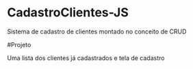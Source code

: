 # CadastroClientes-JS

Sistema de cadastro de clientes montado no conceito de CRUD

#Projeto

Uma lista dos clientes já cadastrados e tela de cadastro
